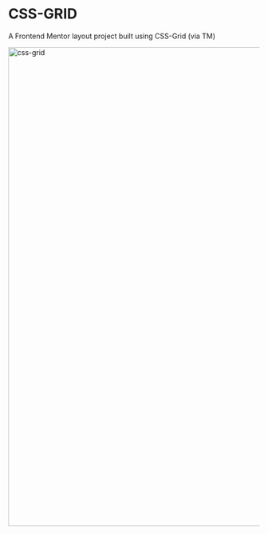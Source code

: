 # CSS-GRID
A Frontend Mentor layout project built using CSS-Grid (via TM)

<img width="960" alt="css-grid" src="https://user-images.githubusercontent.com/68988267/176004581-3951ea2e-4d96-405a-9215-47fc02722045.png">

